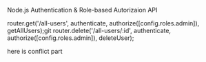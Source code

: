 Node.js Authentication & Role-based Autorizaion API

router.get('/all-users', authenticate, authorize([config.roles.admin]), getAllUsers);git
router.delete('/all-users/:id', authenticate, authorize([config.roles.admin]), deleteUser);


here is conflict part
